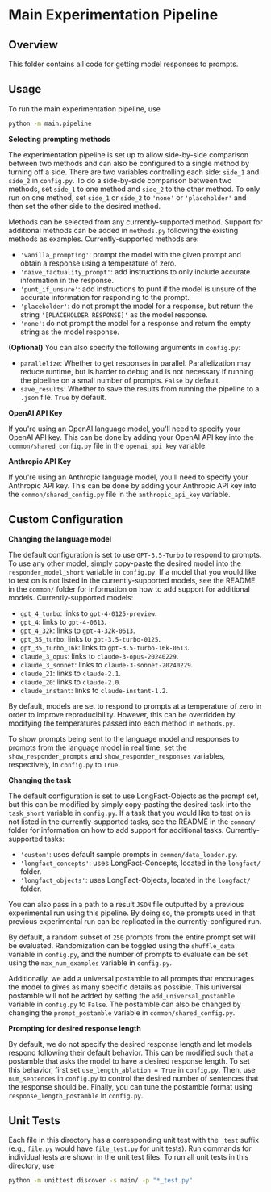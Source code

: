 # Main Experimentation Pipeline

## Overview

This folder contains all code for getting model responses to prompts.

## Usage

To run the main experimentation pipeline, use

```bash
python -m main.pipeline
```

**Selecting prompting methods**

The experimentation pipeline is set up to allow side-by-side comparison between two methods and can also be configured to a single method by turning off a side.
There are two variables controlling each side: `side_1` and `side_2` in `config.py`.
To do a side-by-side comparison between two methods, set `side_1` to one method and `side_2` to the other method.
To only run on one method, set `side_1` or `side_2` to `'none'` or `'placeholder'` and then set the other side to the desired method.

Methods can be selected from any currently-supported method.
Support for additional methods can be added in `methods.py` following the existing methods as examples.
Currently-supported methods are:
- `'vanilla_prompting'`: prompt the model with the given prompt and obtain a response using a temperature of zero.
- `'naive_factuality_prompt'`: add instructions to only include accurate information in the response.
- `'punt_if_unsure'`: add instructions to punt if the model is unsure of the accurate information for responding to the prompt.
- `'placeholder'`: do not prompt the model for a response, but return the string `'[PLACEHOLDER RESPONSE]'` as the model response.
- `'none'`: do not prompt the model for a response and return the empty string as the model response.

**(Optional)** You can also specify the following arguments in `config.py`:
- `parallelize`: Whether to get responses in parallel. Parallelization may reduce runtime, but is harder to debug and is not necessary if running the pipeline on a small number of prompts. `False` by default.
- `save_results`: Whether to save the results from running the pipeline to a `.json` file. `True` by default.

**OpenAI API Key**

If you're using an OpenAI language model, you'll need to specify your OpenAI API key.
This can be done by adding your OpenAI API key into the `common/shared_config.py` file in the `openai_api_key` variable.

**Anthropic API Key**

If you're using an Anthropic language model, you'll need to specify your Anthropic API key.
This can be done by adding your Anthropic API key into the `common/shared_config.py` file in the `anthropic_api_key` variable.

## Custom Configuration

**Changing the language model**

The default configuration is set to use `GPT-3.5-Turbo` to respond to prompts.
To use any other model, simply copy-paste the desired model into the `responder_model_short` variable in `config.py`.
If a model that you would like to test on is not listed in the currently-supported models, see the README in the `common/` folder for information on how to add support for additional models.
Currently-supported models:
- `gpt_4_turbo`: links to `gpt-4-0125-preview`.
- `gpt_4`: links to `gpt-4-0613`.
- `gpt_4_32k`: links to `gpt-4-32k-0613`.
- `gpt_35_turbo`: links to `gpt-3.5-turbo-0125`.
- `gpt_35_turbo_16k`: links to `gpt-3.5-turbo-16k-0613`.
- `claude_3_opus`: links to `claude-3-opus-20240229`.
- `claude_3_sonnet`: links to `claude-3-sonnet-20240229`.
- `claude_21`: links to `claude-2.1`.
- `claude_20`: links to `claude-2.0`.
- `claude_instant`: links to `claude-instant-1.2`.

By default, models are set to respond to prompts at a temperature of zero in order to improve reproducibility.
However, this can be overridden by modifying the temperatures passed into each method in `methods.py`.

To show prompts being sent to the language model and responses to prompts from the language model in real time, set the `show_responder_prompts` and `show_responder_responses` variables, respectively, in `config.py` to `True`.

**Changing the task**

The default configuration is set to use LongFact-Objects as the prompt set, but this can be modified by simply copy-pasting the desired task into the `task_short` variable in `config.py`.
If a task that you would like to test on is not listed in the currently-supported tasks, see the README in the `common/` folder for information on how to add support for additional tasks.
Currently-supported tasks:
- `'custom'`: uses default sample prompts in `common/data_loader.py`.
- `'longfact_concepts'`: uses LongFact-Concepts, located in the `longfact/` folder.
- `'longfact_objects'`: uses LongFact-Objects, located in the `longfact/` folder.

You can also pass in a path to a result `JSON` file outputted by a previous experimental run using this pipeline.
By doing so, the prompts used in that previous experimental run can be replicated in the currently-configured run.

By default, a random subset of `250` prompts from the entire prompt set will be evaluated.
Randomization can be toggled using the `shuffle_data` variable in `config.py`, and the number of prompts to evaluate can be set using the `max_num_examples` variable in `config.py`.

Additionally, we add a universal postamble to all prompts that encourages the model to gives as many specific details as possible.
This universal postamble will not be added by setting the `add_universal_postamble` variable in `config.py` to `False`.
The postamble can also be changed by changing the `prompt_postamble` variable in `common/shared_config.py`.

**Prompting for desired response length**

By default, we do not specify the desired response length and let models respond following their default behavior.
This can be modified such that a postamble that asks the model to have a desired response length.
To set this behavior, first set `use_length_ablation = True` in `config.py`.
Then, use `num_sentences` in `config.py` to control the desired number of sentences that the response should be.
Finally, you can tune the postamble format using `response_length_postamble` in `config.py`.

## Unit Tests

Each file in this directory has a corresponding unit test with the `_test` suffix (e.g., `file.py` would have `file_test.py` for unit tests). Run commands for individual tests are shown in the unit test files. To run all unit tests in this directory, use

```bash
python -m unittest discover -s main/ -p "*_test.py"
```
